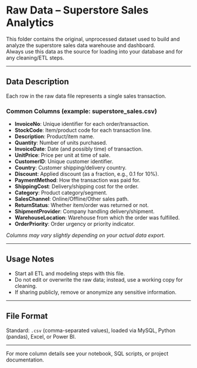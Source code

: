 # Raw Data – Superstore Sales Analytics

This folder contains the original, unprocessed dataset used to build and analyze the superstore sales data warehouse and dashboard.  
Always use this data as the source for loading into your database and for any cleaning/ETL steps.

---

## Data Description

Each row in the raw data file represents a single sales transaction.

### Common Columns (example: superstore_sales.csv)

- **InvoiceNo**: Unique identifier for each order/transaction.
- **StockCode**: Item/product code for each transaction line.
- **Description**: Product/item name.
- **Quantity**: Number of units purchased.
- **InvoiceDate**: Date (and possibly time) of transaction.
- **UnitPrice**: Price per unit at time of sale.
- **CustomerID**: Unique customer identifier.
- **Country**: Customer shipping/delivery country.
- **Discount**: Applied discount (as a fraction, e.g., 0.1 for 10%).
- **PaymentMethod**: How the transaction was paid for.
- **ShippingCost**: Delivery/shipping cost for the order.
- **Category**: Product category/segment.
- **SalesChannel**: Online/Offline/Other sales path.
- **ReturnStatus**: Whether item/order was returned or not.
- **ShipmentProvider**: Company handling delivery/shipment.
- **WarehouseLocation**: Warehouse from which the order was fulfilled.
- **OrderPriority**: Order urgency or priority indicator.

_Columns may vary slightly depending on your actual data export._

---

## Usage Notes

- Start all ETL and modeling steps with this file.
- Do not edit or overwrite the raw data; instead, use a working copy for cleaning.
- If sharing publicly, remove or anonymize any sensitive information.

---

## File Format

Standard: `.csv` (comma-separated values), loaded via MySQL, Python (pandas), Excel, or Power BI.

---

For more column details see your notebook, SQL scripts, or project documentation.

